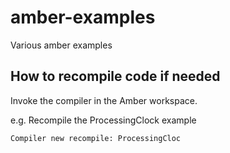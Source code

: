 amber-examples
==============

Various amber examples

How to recompile code if needed
-------------------------------

Invoke the compiler in the Amber workspace.

e.g. Recompile the ProcessingClock example

    Compiler new recompile: ProcessingCloc
